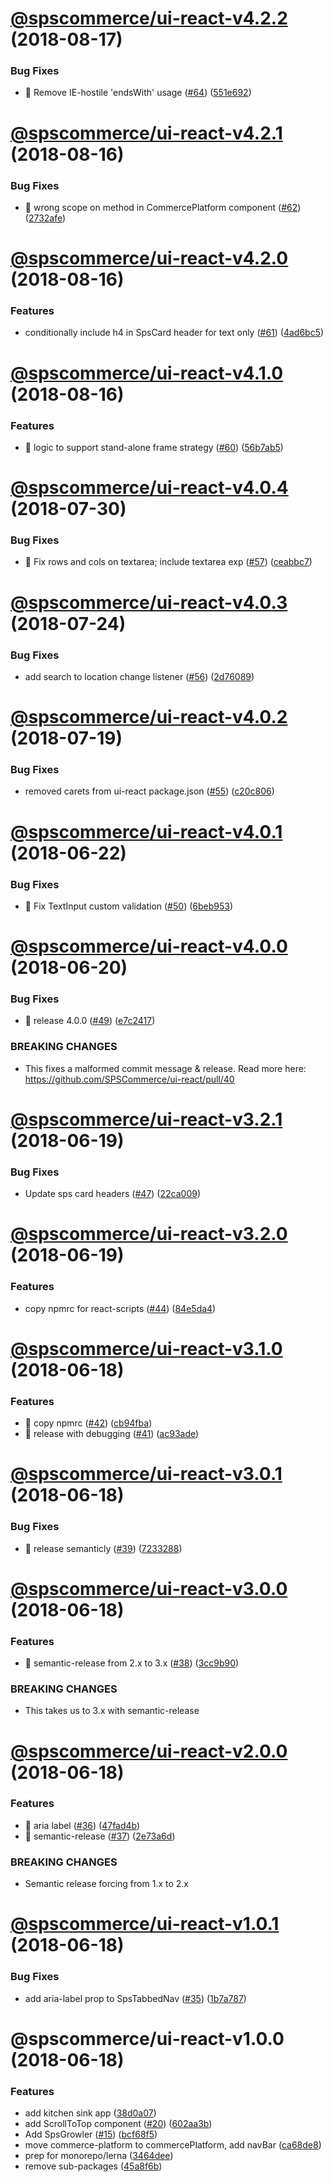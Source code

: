 # [@spscommerce/ui-react-v4.2.2](https://github.com/SPSCommerce/ui-react/compare/@spscommerce/ui-react-v4.2.1...@spscommerce/ui-react-v4.2.2) (2018-08-17)


### Bug Fixes

* 🐛 Remove IE-hostile 'endsWith' usage ([#64](https://github.com/SPSCommerce/ui-react/issues/64)) ([551e692](https://github.com/SPSCommerce/ui-react/commit/551e692))

# [@spscommerce/ui-react-v4.2.1](https://github.com/SPSCommerce/ui-react/compare/@spscommerce/ui-react-v4.2.0...@spscommerce/ui-react-v4.2.1) (2018-08-16)


### Bug Fixes

* 🐛 wrong scope on method in CommercePlatform component ([#62](https://github.com/SPSCommerce/ui-react/issues/62)) ([2732afe](https://github.com/SPSCommerce/ui-react/commit/2732afe))

# [@spscommerce/ui-react-v4.2.0](https://github.com/SPSCommerce/ui-react/compare/@spscommerce/ui-react-v4.1.0...@spscommerce/ui-react-v4.2.0) (2018-08-16)


### Features

* conditionally include h4 in SpsCard header for text only ([#61](https://github.com/SPSCommerce/ui-react/issues/61)) ([4ad6bc5](https://github.com/SPSCommerce/ui-react/commit/4ad6bc5))

# [@spscommerce/ui-react-v4.1.0](https://github.com/SPSCommerce/ui-react/compare/@spscommerce/ui-react-v4.0.4...@spscommerce/ui-react-v4.1.0) (2018-08-16)


### Features

* 🎸 logic to support stand-alone frame strategy ([#60](https://github.com/SPSCommerce/ui-react/issues/60)) ([56b7ab5](https://github.com/SPSCommerce/ui-react/commit/56b7ab5))

# [@spscommerce/ui-react-v4.0.4](https://github.com/SPSCommerce/ui-react/compare/@spscommerce/ui-react-v4.0.3...@spscommerce/ui-react-v4.0.4) (2018-07-30)


### Bug Fixes

* 🐛 Fix rows and cols on textarea; include textarea exp ([#57](https://github.com/SPSCommerce/ui-react/issues/57)) ([ceabbc7](https://github.com/SPSCommerce/ui-react/commit/ceabbc7))

# [@spscommerce/ui-react-v4.0.3](https://github.com/SPSCommerce/ui-react/compare/@spscommerce/ui-react-v4.0.2...@spscommerce/ui-react-v4.0.3) (2018-07-24)


### Bug Fixes

* add search to location change listener ([#56](https://github.com/SPSCommerce/ui-react/issues/56)) ([2d76089](https://github.com/SPSCommerce/ui-react/commit/2d76089))

# [@spscommerce/ui-react-v4.0.2](https://github.com/SPSCommerce/ui-react/compare/@spscommerce/ui-react-v4.0.1...@spscommerce/ui-react-v4.0.2) (2018-07-19)


### Bug Fixes

* removed carets from ui-react package.json ([#55](https://github.com/SPSCommerce/ui-react/issues/55)) ([c20c806](https://github.com/SPSCommerce/ui-react/commit/c20c806))

# [@spscommerce/ui-react-v4.0.1](https://github.com/SPSCommerce/ui-react/compare/@spscommerce/ui-react-v4.0.0...@spscommerce/ui-react-v4.0.1) (2018-06-22)


### Bug Fixes

* 🐛 Fix TextInput custom validation ([#50](https://github.com/SPSCommerce/ui-react/issues/50)) ([6beb953](https://github.com/SPSCommerce/ui-react/commit/6beb953))

# [@spscommerce/ui-react-v4.0.0](https://github.com/SPSCommerce/ui-react/compare/@spscommerce/ui-react-v3.2.1...@spscommerce/ui-react-v4.0.0) (2018-06-20)


### Bug Fixes

* 🐛 release 4.0.0 ([#49](https://github.com/SPSCommerce/ui-react/issues/49)) ([e7c2417](https://github.com/SPSCommerce/ui-react/commit/e7c2417))


### BREAKING CHANGES

* This fixes a malformed commit message & release. Read more here:
https://github.com/SPSCommerce/ui-react/pull/40

# [@spscommerce/ui-react-v3.2.1](https://github.com/SPSCommerce/ui-react/compare/@spscommerce/ui-react-v3.2.0...@spscommerce/ui-react-v3.2.1) (2018-06-19)


### Bug Fixes

* Update sps card headers ([#47](https://github.com/SPSCommerce/ui-react/issues/47)) ([22ca009](https://github.com/SPSCommerce/ui-react/commit/22ca009))

# [@spscommerce/ui-react-v3.2.0](https://github.com/SPSCommerce/ui-react/compare/@spscommerce/ui-react-v3.1.0...@spscommerce/ui-react-v3.2.0) (2018-06-19)


### Features

* copy npmrc for react-scripts ([#44](https://github.com/SPSCommerce/ui-react/issues/44)) ([84e5da4](https://github.com/SPSCommerce/ui-react/commit/84e5da4))

# [@spscommerce/ui-react-v3.1.0](https://github.com/SPSCommerce/ui-react/compare/@spscommerce/ui-react-v3.0.1...@spscommerce/ui-react-v3.1.0) (2018-06-18)


### Features

* 🎸 copy npmrc ([#42](https://github.com/SPSCommerce/ui-react/issues/42)) ([cb94fba](https://github.com/SPSCommerce/ui-react/commit/cb94fba))
* 🎸 release with debugging ([#41](https://github.com/SPSCommerce/ui-react/issues/41)) ([ac93ade](https://github.com/SPSCommerce/ui-react/commit/ac93ade))

# [@spscommerce/ui-react-v3.0.1](https://github.com/SPSCommerce/ui-react/compare/@spscommerce/ui-react-v3.0.0...@spscommerce/ui-react-v3.0.1) (2018-06-18)


### Bug Fixes

* 🐛 release semanticly ([#39](https://github.com/SPSCommerce/ui-react/issues/39)) ([7233288](https://github.com/SPSCommerce/ui-react/commit/7233288))

# [@spscommerce/ui-react-v3.0.0](https://github.com/SPSCommerce/ui-react/compare/@spscommerce/ui-react-v2.0.0...@spscommerce/ui-react-v3.0.0) (2018-06-18)


### Features

* 🎸 semantic-release from 2.x to 3.x ([#38](https://github.com/SPSCommerce/ui-react/issues/38)) ([3cc9b90](https://github.com/SPSCommerce/ui-react/commit/3cc9b90))


### BREAKING CHANGES

* This takes us to 3.x with semantic-release

# [@spscommerce/ui-react-v2.0.0](https://github.com/SPSCommerce/ui-react/compare/@spscommerce/ui-react-v1.0.1...@spscommerce/ui-react-v2.0.0) (2018-06-18)


### Features

* 🎸 aria label ([#36](https://github.com/SPSCommerce/ui-react/issues/36)) ([47fad4b](https://github.com/SPSCommerce/ui-react/commit/47fad4b))
* 🎸 semantic-release ([#37](https://github.com/SPSCommerce/ui-react/issues/37)) ([2e73a6d](https://github.com/SPSCommerce/ui-react/commit/2e73a6d))


### BREAKING CHANGES

* Semantic release forcing from 1.x to 2.x

# [@spscommerce/ui-react-v1.0.1](https://github.com/SPSCommerce/ui-react/compare/@spscommerce/ui-react-v1.0.0...@spscommerce/ui-react-v1.0.1) (2018-06-18)


### Bug Fixes

* add aria-label prop to SpsTabbedNav ([#35](https://github.com/SPSCommerce/ui-react/issues/35)) ([1b7a787](https://github.com/SPSCommerce/ui-react/commit/1b7a787))

# @spscommerce/ui-react-v1.0.0 (2018-06-18)


### Features

* add kitchen sink app ([38d0a07](https://github.com/SPSCommerce/ui-react/commit/38d0a07))
* add ScrollToTop component ([#20](https://github.com/SPSCommerce/ui-react/issues/20)) ([602aa3b](https://github.com/SPSCommerce/ui-react/commit/602aa3b))
* Add SpsGrowler ([#15](https://github.com/SPSCommerce/ui-react/issues/15)) ([bcf68f5](https://github.com/SPSCommerce/ui-react/commit/bcf68f5))
* move commerce-platform to commercePlatform, add navBar ([ca68de8](https://github.com/SPSCommerce/ui-react/commit/ca68de8))
* prep for monorepo/lerna ([3464dee](https://github.com/SPSCommerce/ui-react/commit/3464dee))
* remove sub-packages ([45a8f6b](https://github.com/SPSCommerce/ui-react/commit/45a8f6b))
